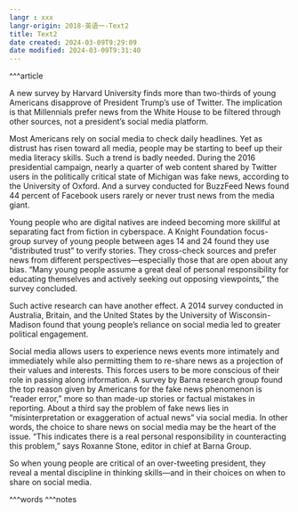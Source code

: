 ```yaml
---
langr : xxx
langr-origin: 2018-英语一-Text2
title: Text2
date created: 2024-03-09T9:29:09
date modified: 2024-03-09T9:31:40
---
```


^^^article

A new survey by Harvard University finds more than two-thirds of young Americans disapprove of President Trump’s use of Twitter. The implication is that Millennials prefer news from the White House to be filtered through other sources, not a president’s social media platform.

Most Americans rely on social media to check daily headlines. Yet as distrust has risen toward all media, people may be starting to beef up their media literacy skills. Such a trend is badly needed. During the 2016 presidential campaign, nearly a quarter of web content shared by Twitter users in the politically critical state of Michigan was fake news, according to the University of Oxford. And a survey conducted for BuzzFeed News found 44 percent of Facebook users rarely or never trust news from the media giant.

Young people who are digital natives are indeed becoming more skillful at separating fact from fiction in cyberspace. A Knight Foundation focus-group survey of young people between ages 14 and 24 found they use “distributed trust” to verify stories. They cross-check sources and prefer news from different perspectives—especially those that are open about any bias. “Many young people assume a great deal of personal responsibility for educating themselves and actively seeking out opposing viewpoints,” the survey concluded.

Such active research can have another effect. A 2014 survey conducted in Australia, Britain, and the United States by the University of Wisconsin-Madison found that young people’s reliance on social media led to greater political engagement.

Social media allows users to experience news events more intimately and immediately while also permitting them to re-share news as a projection of their values and interests. This forces users to be more conscious of their role in passing along information. A survey by Barna research group found the top reason given by Americans for the fake news phenomenon is “reader error,” more so than made-up stories or factual mistakes in reporting. About a third say the problem of fake news lies in “misinterpretation or exaggeration of actual news” via social media. In other words, the choice to share news on social media may be the heart of the issue. “This indicates there is a real personal responsibility in counteracting this problem,” says Roxanne Stone, editor in chief at Barna Group.

So when young people are critical of an over-tweeting president, they reveal a mental discipline in thinking skills—and in their choices on when to share on social media.




^^^words
^^^notes
